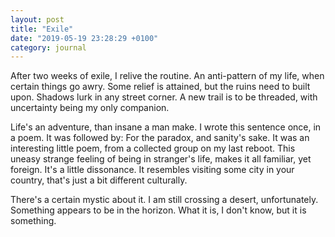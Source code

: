 ```yaml
---
layout: post
title: "Exile"
date: "2019-05-19 23:28:29 +0100"
category: journal
---
```



After two weeks of exile, I relive the routine. An anti-pattern of my life,
when certain things go awry. Some relief is attained, but the ruins need to
built upon. Shadows lurk in any street corner. A new trail is to be threaded,
with uncertainty being my only companion.

Life's an adventure, than insane a man make. I wrote this sentence once, in a
poem. It was followed by: For the paradox, and sanity's sake. It was an
interesting little poem, from a collected group on my last reboot. This uneasy
strange feeling of being in stranger's life, makes it all familiar, yet
foreign. It's a little dissonance. It resembles visiting some city in your
country, that's just a bit different culturally.

There's a certain mystic about it. I am still crossing a desert,
unfortunately. Something appears to be in the horizon. What it is, I don't
know, but it is something.



